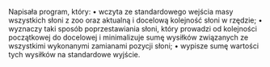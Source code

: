 Napisała program, który:
• wczyta ze standardowego wejścia masy wszystkich słoni z zoo oraz aktualną i docelową kolejność słoni w rzędzie;
• wyznaczy taki sposób poprzestawiania słoni, który prowadzi od kolejności początkowej do docelowej i minimalizuje sumę wysiłków związanych ze wszystkimi wykonanymi zamianami pozycji słoni;
• wypisze sumę wartości tych wysiłków na standardowe wyjście.
